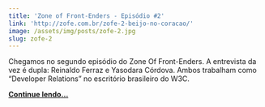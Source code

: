 ```yaml
---
title: 'Zone of Front-Enders - Episódio #2'
link: 'http://zofe.com.br/zofe-2-beijo-no-coracao/'
image: /assets/img/posts/zofe-2.jpg
slug: zofe-2
---
```


<!-- <p><em>Publicado originalmente no Zone Of Front-Enders.</em></p> -->

Chegamos no segundo episódio do Zone Of Front-Enders. A entrevista da vez é dupla: Reinaldo Ferraz e Yasodara Córdova. Ambos trabalham como “Developer Relations” no escritório brasileiro do W3C.

[**Continue lendo…**](http://zofe.com.br/zofe-2-beijo-no-coracao/)